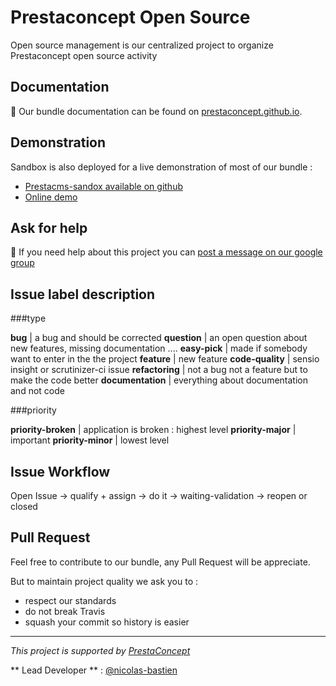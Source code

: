Prestaconcept Open Source
===============================

Open source management is our centralized project to organize Prestaconcept open source activity


Documentation
-------------------------

:book: Our bundle documentation can be found on [prestaconcept.github.io][1].

Demonstration
-------------------------

Sandbox is also deployed for a live demonstration of most of our bundle :

* [Prestacms-sandox available on github][2]
* [Online demo][4]

Ask for help
-------------------------

:speech_balloon: If you need help about this project you can [post a message on our google group][3]

Issue label description
-------------------------

###type

**bug**             | a bug and should be corrected
**question**        | an open question about new features, missing documentation ....
**easy-pick**       | made if somebody want to enter in the the project
**feature**         | new feature
**code-quality**    | sensio insight or scrutinizer-ci issue
**refactoring**     | not a bug not a feature but to make the code better
**documentation**   | everything about documentation and not code

###priority

**priority-broken** | application is broken : highest level
**priority-major**  | important
**priority-minor**  | lowest level


Issue Workflow
-------------------------

Open Issue -> qualify + assign -> do it -> waiting-validation -> reopen or closed

Pull Request
-------------------------

Feel free to contribute to our bundle, any Pull Request will be appreciate.

But to maintain project quality we ask you to :

* respect our standards
* do not break Travis
* squash your commit so history is easier

---

*This project is supported by [PrestaConcept](http://www.prestaconcept.net)*

** Lead Developer ** : [@nicolas-bastien](https://github.com/nicolas-bastien)


[1]: http://prestaconcept.github.io
[2]: https://github.com/prestaconcept/prestacms-sandbox
[3]: https://groups.google.com/forum/?hl=fr&fromgroups#!forum/prestacms-devs
[4]: http://sandbox.prestacms.com/
